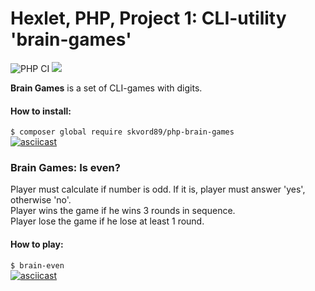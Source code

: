 # Hexlet, PHP, Project 1: CLI-utility 'brain-games'
![PHP CI](https://github.com/skvord89/PHP-1-Brain-Games/workflows/PHP%20CI/badge.svg)
<a href="https://codeclimate.com/github/skvord89/php-project-lvl1/maintainability"><img src="https://api.codeclimate.com/v1/badges/6643f99c3022b04c9948/maintainability" /></a>

**Brain Games** is a set of CLI-games with digits.
#### How to install:
```$ composer global require skvord89/php-brain-games```  
[![asciicast](https://asciinema.org/a/wQ1WCW9mv41pcITklcxXCh2RF.svg)](https://asciinema.org/a/wQ1WCW9mv41pcITklcxXCh2RF)


### Brain Games: Is even?
Player must calculate if number is odd. If it is, player must answer 'yes', otherwise 'no'.  
Player wins the game if he wins 3 rounds in sequence.  
Player lose the game if he lose at least 1 round.  

#### How to play:
```$ brain-even```  
[![asciicast](https://asciinema.org/a/s7zquzXmpBiw9zTWq7vFOLu5T.svg)](https://asciinema.org/a/s7zquzXmpBiw9zTWq7vFOLu5T)
